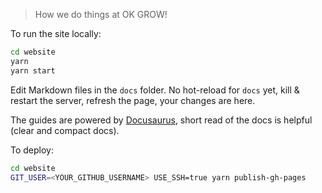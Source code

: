 > How we do things at OK GROW!

To run the site locally:

```sh
cd website
yarn
yarn start
```

Edit Markdown files in the `docs` folder. No hot-reload for `docs` yet, kill & restart the server, refresh the page, your changes are here.

The guides are powered by [Docusaurus](https://docusaurus.io), short read of the docs is helpful (clear and compact docs).

To deploy:

```sh
cd website
GIT_USER=<YOUR_GITHUB_USERNAME> USE_SSH=true yarn publish-gh-pages
```
